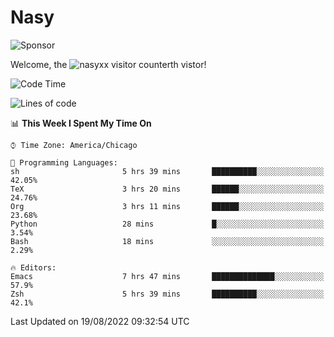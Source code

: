 # Nasy

<!--
<p align="center">
<img height="200" src="https://github-readme-stats.vercel.app/api?username=nasyxx&count_private=true&show_icons=true&theme=dracula&include_all_commits=true"/>
<img height="200" src="https://github-readme-stats.vercel.app/api/top-langs/?username=nasyxx&theme=dracula&hide=html,jupyter+notebook&count_private=true&show_icons=true"/>
</p>

  
----------------
-->

![Sponsor](https://img.shields.io/static/v1.svg?label=Sponsor&message=%E2%9D%A4&logo=GitHub&style=flat&color=pink)
 
Welcome, the ![nasyxx visitor counter](https://count.getloli.com/get/@nasyxx?theme=rule34)th vistor!
 
<!--START_SECTION:waka-->
![Code Time](http://img.shields.io/badge/Code%20Time-2%2C561%20hrs%208%20mins-blue)

![Lines of code](https://img.shields.io/badge/From%20Hello%20World%20I%27ve%20Written-5%20Million%20lines%20of%20code-blue)

📊 **This Week I Spent My Time On** 

```text
⌚︎ Time Zone: America/Chicago

💬 Programming Languages: 
sh                       5 hrs 39 mins       ██████████░░░░░░░░░░░░░░░   42.05% 
TeX                      3 hrs 20 mins       ██████░░░░░░░░░░░░░░░░░░░   24.76% 
Org                      3 hrs 11 mins       ██████░░░░░░░░░░░░░░░░░░░   23.68% 
Python                   28 mins             █░░░░░░░░░░░░░░░░░░░░░░░░   3.54% 
Bash                     18 mins             ░░░░░░░░░░░░░░░░░░░░░░░░░   2.29%

🔥 Editors: 
Emacs                    7 hrs 47 mins       ██████████████░░░░░░░░░░░   57.9% 
Zsh                      5 hrs 39 mins       ██████████░░░░░░░░░░░░░░░   42.1%

```


 Last Updated on 19/08/2022 09:32:54 UTC
<!--END_SECTION:waka-->

<!-- ![visitors](https://visitor-badge.laobi.icu/badge?page_id=nasyxx.nasyxx) -->

